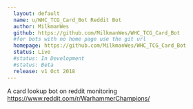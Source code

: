 ```yaml
---
  layout: default
  name: u/WHC_TCG_Card_Bot Reddit Bot
  author: MilkmanWes
  github: https://github.com/MilkmanWes/WHC_TCG_Card_Bot
  #for bots with no home page use the git url
  homepage: https://github.com/MilkmanWes/WHC_TCG_Card_Bot
  status: Live
  #status: In Development
  #status: Beta
  release: v1 Oct 2018
---
```

A card lookup bot on reddit monitoring https://www.reddit.com/r/WarhammerChampions/

